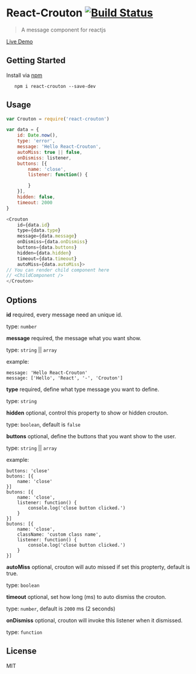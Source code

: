 # React-Crouton [![Build Status](https://travis-ci.org/xeodou/react-crouton.svg?branch=master)](https://travis-ci.org/xeodou/react-crouton)

> A message component for reactjs

[Live Demo](http://xeodou.github.io/react-crouton)

## Getting Started

Install via [npm](http://npmjs.org/react-crouton)

```shell
   npm i react-crouton --save-dev
```

## Usage

```Javascript
var Crouton = require('react-crouton')

var data = {
    id: Date.now(),
    type: 'error',
    message: 'Hello React-Crouton',
    autoMiss: true || false,
    onDismiss: listener,
    buttons: [{
        name: 'close',
        listener: function() {

        }
    }],
    hidden: false,
    timeout: 2000
}

<Crouton
    id={data.id}
    type={data.type}
    message={data.message}
    onDismiss={data.onDismiss}
    buttons={data.buttons}
    hidden={data.hidden}
    timeout={data.timeout}
    autoMiss={data.autoMiss}>
// You can render child component here
// <ChildComponent />
</Crouton>

```

## Options

**id** required, every message need an unique id.

type: `number`

**message** required, the message what you want show.

type: `string` || `array`

example:

```
message: 'Hello React-Crouton'
message: ['Hello', 'React', '-', 'Crouton']
```

**type** required, define what type message you want to define.

type: `string`

**hidden** optional, control this property to show or hidden crouton.

type: `boolean`, default is `false`

**buttons** optional, define the buttons that you want show to the user.

type: `string` || `array`

example:

```
buttons: 'close'
butons: [{
    name: 'close'
}]
butons: [{
    name: 'close',
    listener: function() {
        console.log('close button clicked.')
    }
}]
butons: [{
    name: 'close',
    className: 'custom class name',
    listener: function() {
        console.log('close button clicked.')
    }
}]
```

**autoMiss** optional, crouton will auto missed if set this propterty, default is true.

type: `boolean`

**timeout** optional, set how long (ms) to auto dismiss the crouton.

type: `number`, default is `2000` ms (2 seconds)

**onDismiss** optional, crouton will invoke this listener when it dismissed.

type: `function`

## License

MIT
